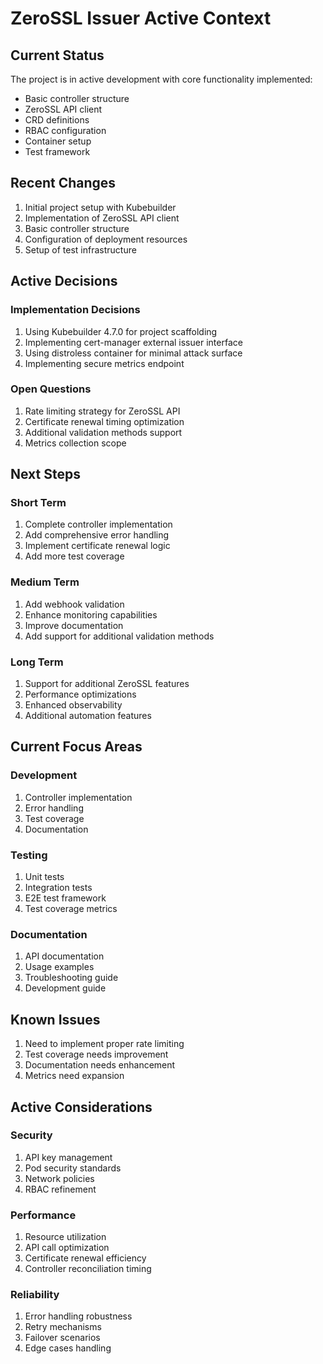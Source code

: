 # ZeroSSL Issuer Active Context

## Current Status
The project is in active development with core functionality implemented:
- Basic controller structure
- ZeroSSL API client
- CRD definitions
- RBAC configuration
- Container setup
- Test framework

## Recent Changes
1. Initial project setup with Kubebuilder
2. Implementation of ZeroSSL API client
3. Basic controller structure
4. Configuration of deployment resources
5. Setup of test infrastructure

## Active Decisions

### Implementation Decisions
1. Using Kubebuilder 4.7.0 for project scaffolding
2. Implementing cert-manager external issuer interface
3. Using distroless container for minimal attack surface
4. Implementing secure metrics endpoint

### Open Questions
1. Rate limiting strategy for ZeroSSL API
2. Certificate renewal timing optimization
3. Additional validation methods support
4. Metrics collection scope

## Next Steps

### Short Term
1. Complete controller implementation
2. Add comprehensive error handling
3. Implement certificate renewal logic
4. Add more test coverage

### Medium Term
1. Add webhook validation
2. Enhance monitoring capabilities
3. Improve documentation
4. Add support for additional validation methods

### Long Term
1. Support for additional ZeroSSL features
2. Performance optimizations
3. Enhanced observability
4. Additional automation features

## Current Focus Areas

### Development
1. Controller implementation
2. Error handling
3. Test coverage
4. Documentation

### Testing
1. Unit tests
2. Integration tests
3. E2E test framework
4. Test coverage metrics

### Documentation
1. API documentation
2. Usage examples
3. Troubleshooting guide
4. Development guide

## Known Issues
1. Need to implement proper rate limiting
2. Test coverage needs improvement
3. Documentation needs enhancement
4. Metrics need expansion

## Active Considerations

### Security
1. API key management
2. Pod security standards
3. Network policies
4. RBAC refinement

### Performance
1. Resource utilization
2. API call optimization
3. Certificate renewal efficiency
4. Controller reconciliation timing

### Reliability
1. Error handling robustness
2. Retry mechanisms
3. Failover scenarios
4. Edge cases handling 
